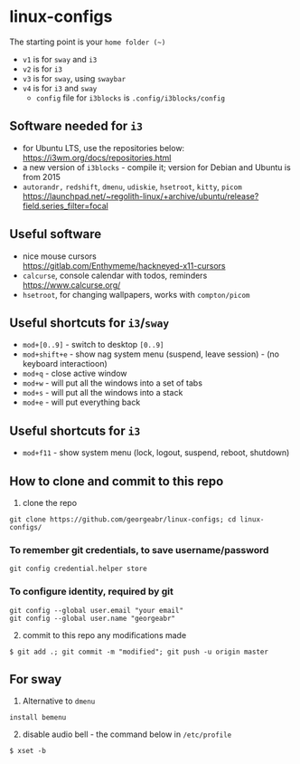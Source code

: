 # linux-configs

The starting point is your `home folder (~)`
- `v1` is for `sway` and `i3`
- `v2` is for `i3`
- `v3` is for `sway`, using `swaybar`
- `v4` is for `i3` and `sway`
  - `config` file for `i3blocks` is `.config/i3blocks/config`

## Software needed for `i3`
- for Ubuntu LTS, use the repositories below:  
https://i3wm.org/docs/repositories.html
- a new version of `i3blocks` - compile it; version for Debian and Ubuntu is from 2015  
- `autorandr,` `redshift`, `dmenu`, `udiskie`, `hsetroot`, `kitty`, `picom`  
https://launchpad.net/~regolith-linux/+archive/ubuntu/release?field.series_filter=focal  

## Useful software
- nice mouse cursors  
https://gitlab.com/Enthymeme/hackneyed-x11-cursors
- `calcurse`, console calendar with todos, reminders  
https://www.calcurse.org/
- `hsetroot`, for changing wallpapers, works with `compton/picom`

## Useful shortcuts for `i3`/`sway`
- `mod+[0..9]` - switch to desktop `[0..9]`  
- `mod+shift+e` - show nag system menu (suspend, leave session) - (no keyboard interactioon)
- `mod+q` - close active window
- `mod+w` - will put all the windows into a set of tabs
- `mod+s` - will put all the windows into a stack
- `mod+e` - will put everything back
## Useful shortcuts for `i3`
- `mod+f11` -  show system menu (lock, logout, suspend, reboot, shutdown)  

## How to clone and commit to this repo
1. clone the repo
```
git clone https://github.com/georgeabr/linux-configs; cd linux-configs/
```

### To remember git credentials, to save username/password
```
git config credential.helper store
```

### To configure identity, required by git
```
git config --global user.email "your email"
git config --global user.name "georgeabr"
```

2. commit to this repo any modifications made

```
$ git add .; git commit -m "modified"; git push -u origin master
```
## For sway
1. Alternative to `dmenu`
```
install bemenu
```
2. disable audio bell - the command below in `/etc/profile`  
```
$ xset -b
``` 
